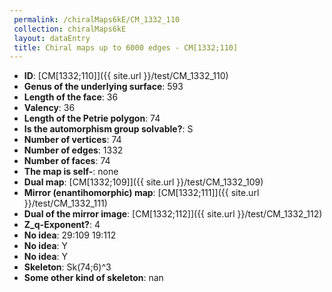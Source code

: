 ```yaml
--- 
 permalink: /chiralMaps6kE/CM_1332_110 
 collection: chiralMaps6kE
 layout: dataEntry
 title: Chiral maps up to 6000 edges - CM[1332;110]
---
```


- **ID**: [CM[1332;110]]({{ site.url }}/test/CM_1332_110)
- **Genus of the underlying surface**: 593
- **Length of the face**: 36
- **Valency**: 36
- **Length of the Petrie polygon**: 74
- **Is the automorphism group solvable?**: S
- **Number of vertices**: 74
- **Number of edges**: 1332
- **Number of faces**: 74
- **The map is self-**: none
- **Dual map**: [CM[1332;109]]({{ site.url }}/test/CM_1332_109)
- **Mirror (enantihomorphic) map**: [CM[1332;111]]({{ site.url }}/test/CM_1332_111)
- **Dual of the mirror image**: [CM[1332;112]]({{ site.url }}/test/CM_1332_112)
- **Z_q-Exponent?**: 4
- **No idea**:  29:109 19:112
- **No idea**: Y
- **No idea**: Y
- **Skeleton**: Sk(74;6)^3
- **Some other kind of skeleton**: nan
